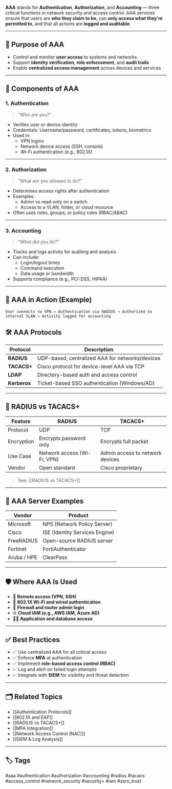 **AAA** stands for **Authentication**, **Authorization**, and **Accounting** — three critical functions in network security and access control. AAA services ensure that users are **who they claim to be**, can **only access what they're permitted to**, and that all actions are **logged and auditable**.

---

## 🎯 Purpose of AAA

- Control and monitor **user access** to systems and networks
- Support **identity verification**, **role enforcement**, and **audit trails**
- Enable **centralized access management** across devices and services

---

## 🧩 Components of AAA

### 1. **Authentication**

> "Who are you?"

- Verifies user or device identity
- Credentials: Username/password, certificates, tokens, biometrics
- Used in:
  - VPN logins
  - Network device access (SSH, console)
  - Wi-Fi authentication (e.g., 802.1X)

---

### 2. **Authorization**

> "What are you allowed to do?"

- Determines access rights after authentication
- Examples:
  - Admin vs read-only on a switch
  - Access to a VLAN, folder, or cloud resource
- Often uses roles, groups, or policy rules (RBAC/ABAC)

---

### 3. **Accounting**

> "What did you do?"

- Tracks and logs activity for auditing and analysis
- Can include:
  - Login/logout times
  - Command execution
  - Data usage or bandwidth
- Supports compliance (e.g., PCI-DSS, HIPAA)

---

## 🧠 AAA in Action (Example)

```plaintext
User connects to VPN → Authentication via RADIUS → Authorized to internal VLAN → Activity logged for accounting
```

## 🛠 AAA Protocols

|Protocol|Description|
|---|---|
|**RADIUS**|UDP-based, centralized AAA for networks/devices|
|**TACACS+**|Cisco protocol for device-level AAA via TCP|
|**LDAP**|Directory-based auth and access control|
|**Kerberos**|Ticket-based SSO authentication (Windows/AD)|

---

## 🔄 RADIUS vs TACACS+

|Feature|**RADIUS**|**TACACS+**|
|---|---|---|
|Protocol|UDP|TCP|
|Encryption|Encrypts password only|Encrypts full packet|
|Use Case|Network access (Wi-Fi, VPN)|Admin access to network devices|
|Vendor|Open standard|Cisco proprietary|

> See: [[RADIUS vs TACACS+]]

---

## 📡 AAA Server Examples

|Vendor|Product|
|---|---|
|Microsoft|NPS (Network Policy Server)|
|Cisco|ISE (Identity Services Engine)|
|FreeRADIUS|Open-source RADIUS server|
|Fortinet|FortiAuthenticator|
|Aruba / HPE|ClearPass|

---

## 🛡️ Where AAA Is Used

- 🔐 **Remote access (VPN, SSH)**
- 📶 **802.1X Wi-Fi and wired authentication**
- 🧱 **Firewall and router admin login**
- 🌐 **Cloud IAM (e.g., AWS IAM, Azure AD)**
- 🧑‍💻 **Application and database access**

---

## ✅ Best Practices

- ✅ Use centralized AAA for all critical access
- ✅ Enforce **MFA** at authentication
- ✅ Implement **role-based access control (RBAC)**
- ✅ Log and alert on failed login attempts
- ✅ Integrate with **SIEM** for visibility and threat detection

---

## 🗂 Related Topics

- [[Authentication Protocols]]
- [[802.1X and EAP]]
- [[RADIUS vs TACACS+]]
- [[MFA Integration]]
- [[Network Access Control (NAC)]]
- [[SIEM & Log Analysis]]

---

## 🏷 Tags

#aaa #authentication #authorization #accounting #radius #tacacs #access_control #network_security #security+ #iam #zero_trust